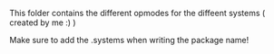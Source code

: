 This folder contains the different opmodes for the diffeent systems ( created by me :) )

Make sure to add the .systems when writing the package name!
